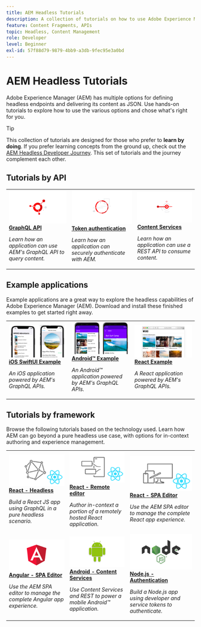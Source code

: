 ```yaml
---
title: AEM Headless Tutorials
description: A collection of tutorials on how to use Adobe Experience Manager as a Headless CMS.
feature: Content Fragments, APIs
topic: Headless, Content Management
role: Developer
level: Beginner
exl-id: 57f88d79-9879-4bb9-a3db-9fec95e3a0bd
---
```

# AEM Headless Tutorials

Adobe Experience Manager (AEM) has multiple options for defining headless endpoints and delivering its content as JSON. Use hands-on tutorials to explore how to use the various options and chose what's right for you.

>[!TIP]
>
>This collection of tutorials are designed for those who prefer to **learn by doing**. If you prefer learning concepts from the ground up, check out the [AEM Headless Developer Journey](https://experienceleague.adobe.com/docs/experience-manager-cloud-service/headless-journey/developer/overview.html). This set of tutorials and the journey complement each other.

## Tutorials by API

<table>
<tr>
  <td>
    <a href="https://experienceleague.adobe.com/docs/experience-manager-learn/getting-started-with-aem-headless/graphql/overview.html">
      <img alt="GraphQL API" src="./assets/graphql-icon.png" />
    </a>
    <div>
      <a href="https://experienceleague.adobe.com/docs/experience-manager-learn/getting-started-with-aem-headless/graphql/overview.html">
    <strong>GraphQL API</strong>
    </a>
    </div>
    <p>
    <em>Learn how an application can use AEM's GraphQL API to query content.</em>
    <p>
  </td>
  <td>
    <a href="https://experienceleague.adobe.com/docs/experience-manager-learn/getting-started-with-aem-headless/authentication/overview.html">
    <img alt="Token-based authentication" src="./assets/token-auth-icon.png" />
    </a>
    <div>
    <a href="https://experienceleague.adobe.com/docs/experience-manager-learn/getting-started-with-aem-headless/authentication/overview.html">
    <strong>Token authentication</strong>
    </a>
    </div>
    <p>
    <em>Learn how an application can securely authenticate with AEM.</em>
    </p>
  </td>
  <td>
    <a href="https://experienceleague.adobe.com/docs/experience-manager-learn/getting-started-with-aem-headless/content-services/overview.html">
      <img alt="Content Services" src="./assets/content-services.png" />
    </a>
     <div>
      <a href="https://experienceleague.adobe.com/docs/experience-manager-learn/getting-started-with-aem-headless/content-services/overview.html">
        <strong>Content Services</strong>
      </a>
    </div>
    <p>
    <em>Learn how an application can use a REST API to consume content.</em>
    <p>
  </td>
</tr>
</table>

## Example applications

Example applications are a great way to explore the headless capabilities of Adobe Experience Manager (AEM). Download and install these finished examples to get started right away.

<table>
<tr>
  <td>
    <a href="https://experienceleague.adobe.com/docs/experience-manager-learn/getting-started-with-aem-headless/graphql/example-apps/ios-swiftui-app.html">
      <img alt="iOS Example" src="./assets/ios-example.png" />
    </a>
    <div>
      <a href="https://experienceleague.adobe.com/docs/experience-manager-learn/getting-started-with-aem-headless/graphql/example-apps/ios-swiftui-app.html">
    <strong>iOS SwiftUI Example</strong>
    </a>
    </div>
    <p>
    <em>An iOS application powered by AEM's GraphQL APIs.</em>
    <p>
  </td>
  <td>
    <a href="https://experienceleague.adobe.com/docs/experience-manager-learn/getting-started-with-aem-headless/graphql/example-apps/android-app.html">
    <img alt="Android Example" src="./assets/android-example.png" />
    </a>
    <div>
    <a href="https://experienceleague.adobe.com/docs/experience-manager-learn/getting-started-with-aem-headless/graphql/example-apps/android-app.html">
    <strong>Android™ Example</strong>
    </a>
    </div>
    <p>
    <em>An Android™ application powered by AEM's GraphQL APIs.</em>
    </p>
  </td>
  <td>
    <a href="https://experienceleague.adobe.com/docs/experience-manager-learn/getting-started-with-aem-headless/graphql/example-apps/react-app.html">
      <img alt="React Example" src="./assets/react-example.png" />
    </a>
     <div>
      <a href="https://experienceleague.adobe.com/docs/experience-manager-learn/getting-started-with-aem-headless/graphql/example-apps/react-app.html">
        <strong>React Example</strong>
      </a>
    </div>
    <p>
    <em>A React application powered by AEM's GraphQL APIs.</em>
    <p>
  </td>
</tr>
</table>

## Tutorials by framework

Browse the following tutorials based on the technology used. Learn how AEM can go beyond a pure headless use case, with options for in-context authoring and experience management.

<table>
<tr>
  <td>
    <a href="https://experienceleague.adobe.com/docs/experience-manager-learn/getting-started-with-aem-headless/graphql/multi-step/overview.html">
      <img alt="React - Headless" src="./assets/react-headless.png" />
    </a>
    <div>
      <a href="https://experienceleague.adobe.com/docs/experience-manager-learn/getting-started-with-aem-headless/graphql/overview.html">
    <strong>React - Headless</strong>
    </a>
    </div>
    <p>
    <em>Build a React JS app using GraphQL in a pure headless scenario.</em>
    <p>
  </td>
  <td>
    <a href="https://experienceleague.adobe.com/docs/experience-manager-learn/getting-started-with-aem-headless/spa-editor/remote-spa/overview.html">
    <img alt="React - Remote editor" src="./assets/react-remote.png" />
    </a>
    <div>
    <a href="https://experienceleague.adobe.com/docs/experience-manager-learn/getting-started-with-aem-headless/spa-editor/remote-spa/overview.html">
    <strong>React - Remote editor</strong>
    </a>
    </div>
    <p>
    <em>Author in-context a portion of a remotely hosted React application.</em>
    </p>
  </td>
  <td>
    <a href="https://experienceleague.adobe.com/docs/experience-manager-learn/getting-started-with-aem-headless/spa-editor/react/overview.html">
      <img alt="React - SPA Editor" src="./assets/react-spa-editor.png" />
    </a>
     <div>
      <a href="https://experienceleague.adobe.com/docs/experience-manager-learn/getting-started-with-aem-headless/spa-editor/react/overview.html">
        <strong>React - SPA Editor</strong>
      </a>
    </div>
    <p>
    <em>Use the AEM SPA editor to manage the complete React app experience.</em>
    <p>
  </td>
</tr>
<tr>
  <td>
    <a href="https://experienceleague.adobe.com/docs/experience-manager-learn/getting-started-with-aem-headless/spa-editor/angular/overview.html">
      <img alt="React - Headless" src="./assets/angular-spa-editor.png" />
    </a>
    <div>
      <a href="https://experienceleague.adobe.com/docs/experience-manager-learn/getting-started-with-aem-headless/spa-editor/angular/overview.html">
    <strong>Angular - SPA Editor</strong>
    </a>
    </div>
    <p>
    <em>Use the AEM SPA editor to manage the complete Angular app experience.</em>
    <p>
  </td>
  <td>
    <a href="https://experienceleague.adobe.com/docs/experience-manager-learn/getting-started-with-aem-headless/content-services/overview.html">
    <img alt="Angular - Content Services" src="./assets/android.png" />
    </a>
    <div>
    <a href="https://experienceleague.adobe.com/docs/experience-manager-learn/getting-started-with-aem-headless/content-services/overview.html">
    <strong>Android - Content Services</strong>
    </a>
    </div>
    <p>
    <em>Use Content Services and REST to power a mobile Android™ application.</em>
    </p>
  </td>
  <td>
    <a href="https://experienceleague.adobe.com/docs/experience-manager-learn/getting-started-with-aem-headless/authentication/overview.html">
      <img alt="Node.js - Authentication" src="./assets/node-js.png" />
    </a>
     <div>
      <a href="https://experienceleague.adobe.com/docs/experience-manager-learn/getting-started-with-aem-headless/authentication/overview.html">
        <strong>Node.js - Authentication</strong>
      </a>
    </div>
    <p>
    <em>Build a Node.js app using developer and service tokens to authenticate.</em>
    <p>
  </td>
</tr>
</table>
